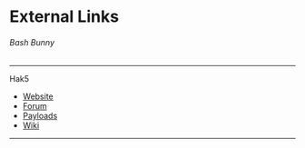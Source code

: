 # External Links
###### Bash Bunny

--------
Hak5
- [Website](https://hakshop.com/products/bash-bunny)
- [Forum](https://forums.hak5.org/forum/92-bash-bunny/)
- [Payloads](https://github.com/hak5/bashbunny-payloads)
- [Wiki](https://wiki.bashbunny.com/#!index.md)
--------
